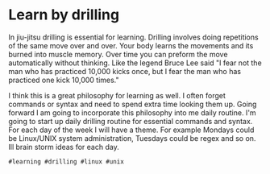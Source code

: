 # Learn by drilling

In jiu-jitsu drilling is essential for learning. Drilling involves doing
repetitions of the same move over and over. Your body learns the
movements and its burned into muscle memory. Over time you can preform
the move automatically without thinking. Like the legend Bruce Lee said
"I fear not the man who has practiced 10,000 kicks once, but I fear the
man who has practiced one kick 10,000 times."

I think this is a great philosophy for learning as well. I often forget
commands or syntax and need to spend extra time looking them up. Going
forward I am going to incorporate this philosophy into me daily routine.
I'm going to start up daily drilling routine for essential commands and
syntax. For each day of the week I will have a theme. For example
Mondays could be Linux/UNIX system administration, Tuesdays could be
regex and so on. Ill brain storm ideas for each day.

    #learning #drilling #linux #unix
